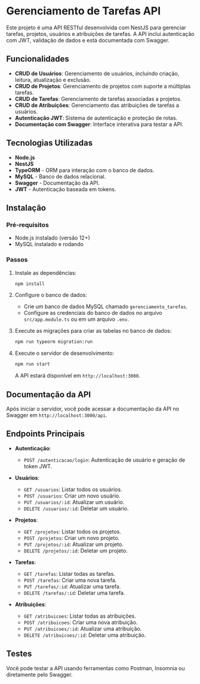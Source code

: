 # Gerenciamento de Tarefas API

Este projeto é uma API RESTful desenvolvida com NestJS para gerenciar tarefas, projetos, usuários e atribuições de tarefas. A API inclui autenticação com JWT, validação de dados e está documentada com Swagger.

## Funcionalidades

- **CRUD de Usuários**: Gerenciamento de usuários, incluindo criação, leitura, atualização e exclusão.
- **CRUD de Projetos**: Gerenciamento de projetos com suporte a múltiplas tarefas.
- **CRUD de Tarefas**: Gerenciamento de tarefas associadas a projetos.
- **CRUD de Atribuições**: Gerenciamento das atribuições de tarefas a usuários.
- **Autenticação JWT**: Sistema de autenticação e proteção de rotas.
- **Documentação com Swagger**: Interface interativa para testar a API.

## Tecnologias Utilizadas

- **Node.js**
- **NestJS**
- **TypeORM** - ORM para interação com o banco de dados.
- **MySQL** - Banco de dados relacional.
- **Swagger** - Documentação da API.
- **JWT** - Autenticação baseada em tokens.

## Instalação

### Pré-requisitos

- Node.js instalado (versão 12+)
- MySQL instalado e rodando

### Passos

1. Instale as dependências:

   ```bash
   npm install
   ```

2. Configure o banco de dados:

   - Crie um banco de dados MySQL chamado `gerenciamento_tarefas`.
   - Configure as credenciais do banco de dados no arquivo `src/app.module.ts` ou em um arquivo `.env`.

3. Execute as migrações para criar as tabelas no banco de dados:

   ```bash
   npm run typeorm migration:run
   ```

4. Execute o servidor de desenvolvimento:

   ```bash
   npm run start
   ```

   A API estará disponível em `http://localhost:3000`.

## Documentação da API

Após iniciar o servidor, você pode acessar a documentação da API no Swagger em `http://localhost:3000/api`.

## Endpoints Principais

- **Autenticação**:
  - `POST /autenticacao/login`: Autenticação de usuário e geração de token JWT.

- **Usuários**:
  - `GET /usuarios`: Listar todos os usuários.
  - `POST /usuarios`: Criar um novo usuário.
  - `PUT /usuarios/:id`: Atualizar um usuário.
  - `DELETE /usuarios/:id`: Deletar um usuário.

- **Projetos**:
  - `GET /projetos`: Listar todos os projetos.
  - `POST /projetos`: Criar um novo projeto.
  - `PUT /projetos/:id`: Atualizar um projeto.
  - `DELETE /projetos/:id`: Deletar um projeto.

- **Tarefas**:
  - `GET /tarefas`: Listar todas as tarefas.
  - `POST /tarefas`: Criar uma nova tarefa.
  - `PUT /tarefas/:id`: Atualizar uma tarefa.
  - `DELETE /tarefas/:id`: Deletar uma tarefa.

- **Atribuições**:
  - `GET /atribuicoes`: Listar todas as atribuições.
  - `POST /atribuicoes`: Criar uma nova atribuição.
  - `PUT /atribuicoes/:id`: Atualizar uma atribuição.
  - `DELETE /atribuicoes/:id`: Deletar uma atribuição.

## Testes

Você pode testar a API usando ferramentas como Postman, Insomnia ou diretamente pelo Swagger.
